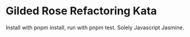 # Gilded Rose Refactoring Kata

Install with pnpm install, run with pnpm test. Solely Javascript Jasmine.